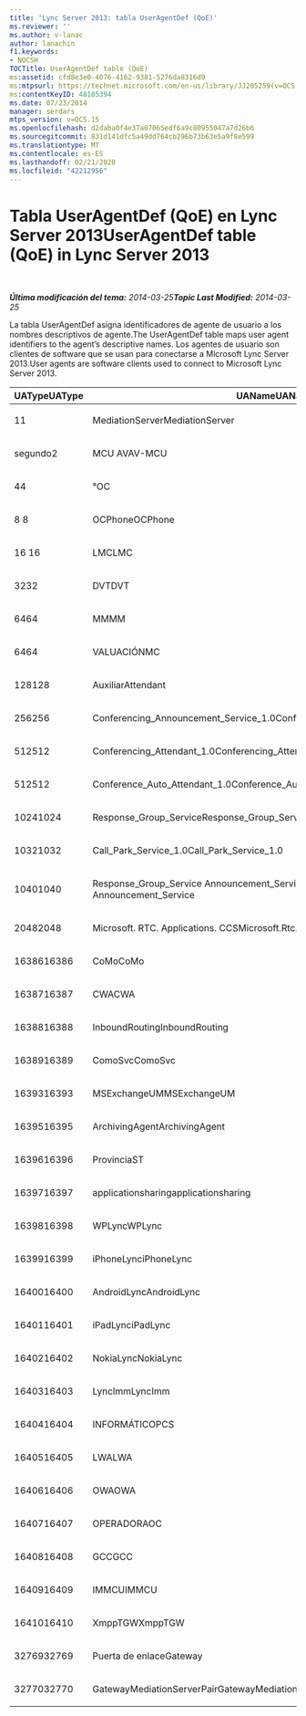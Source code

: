 ```yaml
---
title: 'Lync Server 2013: tabla UserAgentDef (QoE)'
ms.reviewer: ''
ms.author: v-lanac
author: lanachin
f1.keywords:
- NOCSH
TOCTitle: UserAgentDef table (QoE)
ms:assetid: cfd8e3e0-4076-4162-9381-5276da8316d9
ms:mtpsurl: https://technet.microsoft.com/en-us/library/JJ205259(v=OCS.15)
ms:contentKeyID: 48185394
ms.date: 07/23/2014
manager: serdars
mtps_version: v=OCS.15
ms.openlocfilehash: d2daba0f4e37a07065edf6a9c80955047a7d26b6
ms.sourcegitcommit: 831d141dfc5a49dd764cb296b73b63e5a9f8e599
ms.translationtype: MT
ms.contentlocale: es-ES
ms.lasthandoff: 02/21/2020
ms.locfileid: "42212956"
---
```

<div data-xmlns="http://www.w3.org/1999/xhtml">

<div class="topic" data-xmlns="http://www.w3.org/1999/xhtml" data-msxsl="urn:schemas-microsoft-com:xslt" data-cs="https://msdn.microsoft.com/">

<div data-asp="https://msdn2.microsoft.com/asp">

# <a name="useragentdef-table-qoe-in-lync-server-2013"></a><span data-ttu-id="5fde9-102">Tabla UserAgentDef (QoE) en Lync Server 2013</span><span class="sxs-lookup"><span data-stu-id="5fde9-102">UserAgentDef table (QoE) in Lync Server 2013</span></span>

</div>

<div id="mainSection">

<div id="mainBody">

<span> </span>

<span data-ttu-id="5fde9-103">_**Última modificación del tema:** 2014-03-25_</span><span class="sxs-lookup"><span data-stu-id="5fde9-103">_**Topic Last Modified:** 2014-03-25_</span></span>

<span data-ttu-id="5fde9-104">La tabla UserAgentDef asigna identificadores de agente de usuario a los nombres descriptivos de agente.</span><span class="sxs-lookup"><span data-stu-id="5fde9-104">The UserAgentDef table maps user agent identifiers to the agent’s descriptive names.</span></span> <span data-ttu-id="5fde9-105">Los agentes de usuario son clientes de software que se usan para conectarse a Microsoft Lync Server 2013.</span><span class="sxs-lookup"><span data-stu-id="5fde9-105">User agents are software clients used to connect to Microsoft Lync Server 2013.</span></span>


<table>
<colgroup>
<col style="width: 33%" />
<col style="width: 33%" />
<col style="width: 33%" />
</colgroup>
<thead>
<tr class="header">
<th><span data-ttu-id="5fde9-106">UAType</span><span class="sxs-lookup"><span data-stu-id="5fde9-106">UAType</span></span></th>
<th><span data-ttu-id="5fde9-107">UAName</span><span class="sxs-lookup"><span data-stu-id="5fde9-107">UAName</span></span></th>
<th><span data-ttu-id="5fde9-108">UACategory</span><span class="sxs-lookup"><span data-stu-id="5fde9-108">UACategory</span></span></th>
</tr>
</thead>
<tbody>
<tr class="odd">
<td><p><span data-ttu-id="5fde9-109">1</span><span class="sxs-lookup"><span data-stu-id="5fde9-109">1</span></span></p></td>
<td><p><span data-ttu-id="5fde9-110">MediationServer</span><span class="sxs-lookup"><span data-stu-id="5fde9-110">MediationServer</span></span></p></td>
<td><p><span data-ttu-id="5fde9-111">MediationServer</span><span class="sxs-lookup"><span data-stu-id="5fde9-111">MediationServer</span></span></p></td>
</tr>
<tr class="even">
<td><p><span data-ttu-id="5fde9-112">segundo</span><span class="sxs-lookup"><span data-stu-id="5fde9-112">2</span></span></p></td>
<td><p><span data-ttu-id="5fde9-113">MCU AV</span><span class="sxs-lookup"><span data-stu-id="5fde9-113">AV-MCU</span></span></p></td>
<td><p><span data-ttu-id="5fde9-114">MCU AV</span><span class="sxs-lookup"><span data-stu-id="5fde9-114">AV-MCU</span></span></p></td>
</tr>
<tr class="odd">
<td><p><span data-ttu-id="5fde9-115">4</span><span class="sxs-lookup"><span data-stu-id="5fde9-115">4</span></span></p></td>
<td><p><span data-ttu-id="5fde9-116">°</span><span class="sxs-lookup"><span data-stu-id="5fde9-116">OC</span></span></p></td>
<td><p><span data-ttu-id="5fde9-117">°</span><span class="sxs-lookup"><span data-stu-id="5fde9-117">OC</span></span></p></td>
</tr>
<tr class="even">
<td><p><span data-ttu-id="5fde9-118">8 </span><span class="sxs-lookup"><span data-stu-id="5fde9-118">8</span></span></p></td>
<td><p><span data-ttu-id="5fde9-119">OCPhone</span><span class="sxs-lookup"><span data-stu-id="5fde9-119">OCPhone</span></span></p></td>
<td><p><span data-ttu-id="5fde9-120">OCPhone</span><span class="sxs-lookup"><span data-stu-id="5fde9-120">OCPhone</span></span></p></td>
</tr>
<tr class="odd">
<td><p><span data-ttu-id="5fde9-121">16 </span><span class="sxs-lookup"><span data-stu-id="5fde9-121">16</span></span></p></td>
<td><p><span data-ttu-id="5fde9-122">LMC</span><span class="sxs-lookup"><span data-stu-id="5fde9-122">LMC</span></span></p></td>
<td><p><span data-ttu-id="5fde9-123">LMC</span><span class="sxs-lookup"><span data-stu-id="5fde9-123">LMC</span></span></p></td>
</tr>
<tr class="even">
<td><p><span data-ttu-id="5fde9-124">32</span><span class="sxs-lookup"><span data-stu-id="5fde9-124">32</span></span></p></td>
<td><p><span data-ttu-id="5fde9-125">DVT</span><span class="sxs-lookup"><span data-stu-id="5fde9-125">DVT</span></span></p></td>
<td><p><span data-ttu-id="5fde9-126">DVT</span><span class="sxs-lookup"><span data-stu-id="5fde9-126">DVT</span></span></p></td>
</tr>
<tr class="odd">
<td><p><span data-ttu-id="5fde9-127">64</span><span class="sxs-lookup"><span data-stu-id="5fde9-127">64</span></span></p></td>
<td><p><span data-ttu-id="5fde9-128">MM</span><span class="sxs-lookup"><span data-stu-id="5fde9-128">MM</span></span></p></td>
<td><p><span data-ttu-id="5fde9-129">MM</span><span class="sxs-lookup"><span data-stu-id="5fde9-129">MM</span></span></p></td>
</tr>
<tr class="even">
<td><p><span data-ttu-id="5fde9-130">64</span><span class="sxs-lookup"><span data-stu-id="5fde9-130">64</span></span></p></td>
<td><p><span data-ttu-id="5fde9-131">VALUACIÓN</span><span class="sxs-lookup"><span data-stu-id="5fde9-131">MC</span></span></p></td>
<td><p><span data-ttu-id="5fde9-132">MM</span><span class="sxs-lookup"><span data-stu-id="5fde9-132">MM</span></span></p></td>
</tr>
<tr class="odd">
<td><p><span data-ttu-id="5fde9-133">128</span><span class="sxs-lookup"><span data-stu-id="5fde9-133">128</span></span></p></td>
<td><p><span data-ttu-id="5fde9-134">Auxiliar</span><span class="sxs-lookup"><span data-stu-id="5fde9-134">Attendant</span></span></p></td>
<td><p><span data-ttu-id="5fde9-135">Auxiliar</span><span class="sxs-lookup"><span data-stu-id="5fde9-135">Attendant</span></span></p></td>
</tr>
<tr class="even">
<td><p><span data-ttu-id="5fde9-136">256</span><span class="sxs-lookup"><span data-stu-id="5fde9-136">256</span></span></p></td>
<td><p><span data-ttu-id="5fde9-137">Conferencing_Announcement_Service_1.0</span><span class="sxs-lookup"><span data-stu-id="5fde9-137">Conferencing_Announcement_Service_1.0</span></span></p></td>
<td><p><span data-ttu-id="5fde9-138">CERTIFICACIÓN</span><span class="sxs-lookup"><span data-stu-id="5fde9-138">CAS</span></span></p></td>
</tr>
<tr class="odd">
<td><p><span data-ttu-id="5fde9-139">512</span><span class="sxs-lookup"><span data-stu-id="5fde9-139">512</span></span></p></td>
<td><p><span data-ttu-id="5fde9-140">Conferencing_Attendant_1.0</span><span class="sxs-lookup"><span data-stu-id="5fde9-140">Conferencing_Attendant_1.0</span></span></p></td>
<td><p><span data-ttu-id="5fde9-141">CAA</span><span class="sxs-lookup"><span data-stu-id="5fde9-141">CAA</span></span></p></td>
</tr>
<tr class="even">
<td><p><span data-ttu-id="5fde9-142">512</span><span class="sxs-lookup"><span data-stu-id="5fde9-142">512</span></span></p></td>
<td><p><span data-ttu-id="5fde9-143">Conference_Auto_Attendant_1.0</span><span class="sxs-lookup"><span data-stu-id="5fde9-143">Conference_Auto_Attendant_1.0</span></span></p></td>
<td><p><span data-ttu-id="5fde9-144">CAA</span><span class="sxs-lookup"><span data-stu-id="5fde9-144">CAA</span></span></p></td>
</tr>
<tr class="odd">
<td><p><span data-ttu-id="5fde9-145">1024</span><span class="sxs-lookup"><span data-stu-id="5fde9-145">1024</span></span></p></td>
<td><p><span data-ttu-id="5fde9-146">Response_Group_Service</span><span class="sxs-lookup"><span data-stu-id="5fde9-146">Response_Group_Service</span></span></p></td>
<td><p><span data-ttu-id="5fde9-147">RGS</span><span class="sxs-lookup"><span data-stu-id="5fde9-147">RGS</span></span></p></td>
</tr>
<tr class="even">
<td><p><span data-ttu-id="5fde9-148">1032</span><span class="sxs-lookup"><span data-stu-id="5fde9-148">1032</span></span></p></td>
<td><p><span data-ttu-id="5fde9-149">Call_Park_Service_1.0</span><span class="sxs-lookup"><span data-stu-id="5fde9-149">Call_Park_Service_1.0</span></span></p></td>
<td><p><span data-ttu-id="5fde9-150">PRÁCTICA</span><span class="sxs-lookup"><span data-stu-id="5fde9-150">CPS</span></span></p></td>
</tr>
<tr class="odd">
<td><p><span data-ttu-id="5fde9-151">1040</span><span class="sxs-lookup"><span data-stu-id="5fde9-151">1040</span></span></p></td>
<td><p><span data-ttu-id="5fde9-152">Response_Group_Service Announcement_Service</span><span class="sxs-lookup"><span data-stu-id="5fde9-152">Response_Group_Service Announcement_Service</span></span></p></td>
<td><p><span data-ttu-id="5fde9-153">AS</span><span class="sxs-lookup"><span data-stu-id="5fde9-153">AS</span></span></p></td>
</tr>
<tr class="even">
<td><p><span data-ttu-id="5fde9-154">2048</span><span class="sxs-lookup"><span data-stu-id="5fde9-154">2048</span></span></p></td>
<td><p><span data-ttu-id="5fde9-155">Microsoft. RTC. Applications. CCS</span><span class="sxs-lookup"><span data-stu-id="5fde9-155">Microsoft.Rtc.Applications.Ccs</span></span></p></td>
<td><p><span data-ttu-id="5fde9-156">CCS</span><span class="sxs-lookup"><span data-stu-id="5fde9-156">CCS</span></span></p></td>
</tr>
<tr class="odd">
<td><p><span data-ttu-id="5fde9-157">16386</span><span class="sxs-lookup"><span data-stu-id="5fde9-157">16386</span></span></p></td>
<td><p><span data-ttu-id="5fde9-158">CoMo</span><span class="sxs-lookup"><span data-stu-id="5fde9-158">CoMo</span></span></p></td>
<td><p><span data-ttu-id="5fde9-159">CoMo</span><span class="sxs-lookup"><span data-stu-id="5fde9-159">CoMo</span></span></p></td>
</tr>
<tr class="even">
<td><p><span data-ttu-id="5fde9-160">16387</span><span class="sxs-lookup"><span data-stu-id="5fde9-160">16387</span></span></p></td>
<td><p><span data-ttu-id="5fde9-161">CWA</span><span class="sxs-lookup"><span data-stu-id="5fde9-161">CWA</span></span></p></td>
<td><p><span data-ttu-id="5fde9-162">CWA</span><span class="sxs-lookup"><span data-stu-id="5fde9-162">CWA</span></span></p></td>
</tr>
<tr class="odd">
<td><p><span data-ttu-id="5fde9-163">16388</span><span class="sxs-lookup"><span data-stu-id="5fde9-163">16388</span></span></p></td>
<td><p><span data-ttu-id="5fde9-164">InboundRouting</span><span class="sxs-lookup"><span data-stu-id="5fde9-164">InboundRouting</span></span></p></td>
<td><p><span data-ttu-id="5fde9-165">InboundRouting</span><span class="sxs-lookup"><span data-stu-id="5fde9-165">InboundRouting</span></span></p></td>
</tr>
<tr class="even">
<td><p><span data-ttu-id="5fde9-166">16389</span><span class="sxs-lookup"><span data-stu-id="5fde9-166">16389</span></span></p></td>
<td><p><span data-ttu-id="5fde9-167">ComoSvc</span><span class="sxs-lookup"><span data-stu-id="5fde9-167">ComoSvc</span></span></p></td>
<td><p><span data-ttu-id="5fde9-168">ComoSvc</span><span class="sxs-lookup"><span data-stu-id="5fde9-168">ComoSvc</span></span></p></td>
</tr>
<tr class="odd">
<td><p><span data-ttu-id="5fde9-169">16393</span><span class="sxs-lookup"><span data-stu-id="5fde9-169">16393</span></span></p></td>
<td><p><span data-ttu-id="5fde9-170">MSExchangeUM</span><span class="sxs-lookup"><span data-stu-id="5fde9-170">MSExchangeUM</span></span></p></td>
<td><p><span data-ttu-id="5fde9-171">ExUM</span><span class="sxs-lookup"><span data-stu-id="5fde9-171">ExUM</span></span></p></td>
</tr>
<tr class="even">
<td><p><span data-ttu-id="5fde9-172">16395</span><span class="sxs-lookup"><span data-stu-id="5fde9-172">16395</span></span></p></td>
<td><p><span data-ttu-id="5fde9-173">ArchivingAgent</span><span class="sxs-lookup"><span data-stu-id="5fde9-173">ArchivingAgent</span></span></p></td>
<td><p><span data-ttu-id="5fde9-174">ARCHAGENT</span><span class="sxs-lookup"><span data-stu-id="5fde9-174">ARCHAGENT</span></span></p></td>
</tr>
<tr class="odd">
<td><p><span data-ttu-id="5fde9-175">16396</span><span class="sxs-lookup"><span data-stu-id="5fde9-175">16396</span></span></p></td>
<td><p><span data-ttu-id="5fde9-176">Provincia</span><span class="sxs-lookup"><span data-stu-id="5fde9-176">ST</span></span></p></td>
<td><p><span data-ttu-id="5fde9-177">Provincia</span><span class="sxs-lookup"><span data-stu-id="5fde9-177">ST</span></span></p></td>
</tr>
<tr class="even">
<td><p><span data-ttu-id="5fde9-178">16397</span><span class="sxs-lookup"><span data-stu-id="5fde9-178">16397</span></span></p></td>
<td><p><span data-ttu-id="5fde9-179">applicationsharing</span><span class="sxs-lookup"><span data-stu-id="5fde9-179">applicationsharing</span></span></p></td>
<td><p><span data-ttu-id="5fde9-180">ASMCU</span><span class="sxs-lookup"><span data-stu-id="5fde9-180">ASMCU</span></span></p></td>
</tr>
<tr class="odd">
<td><p><span data-ttu-id="5fde9-181">16398</span><span class="sxs-lookup"><span data-stu-id="5fde9-181">16398</span></span></p></td>
<td><p><span data-ttu-id="5fde9-182">WPLync</span><span class="sxs-lookup"><span data-stu-id="5fde9-182">WPLync</span></span></p></td>
<td><p><span data-ttu-id="5fde9-183">WPLync</span><span class="sxs-lookup"><span data-stu-id="5fde9-183">WPLync</span></span></p></td>
</tr>
<tr class="even">
<td><p><span data-ttu-id="5fde9-184">16399</span><span class="sxs-lookup"><span data-stu-id="5fde9-184">16399</span></span></p></td>
<td><p><span data-ttu-id="5fde9-185">iPhoneLync</span><span class="sxs-lookup"><span data-stu-id="5fde9-185">iPhoneLync</span></span></p></td>
<td><p><span data-ttu-id="5fde9-186">iPhoneLync</span><span class="sxs-lookup"><span data-stu-id="5fde9-186">iPhoneLync</span></span></p></td>
</tr>
<tr class="odd">
<td><p><span data-ttu-id="5fde9-187">16400</span><span class="sxs-lookup"><span data-stu-id="5fde9-187">16400</span></span></p></td>
<td><p><span data-ttu-id="5fde9-188">AndroidLync</span><span class="sxs-lookup"><span data-stu-id="5fde9-188">AndroidLync</span></span></p></td>
<td><p><span data-ttu-id="5fde9-189">AndroidLync</span><span class="sxs-lookup"><span data-stu-id="5fde9-189">AndroidLync</span></span></p></td>
</tr>
<tr class="even">
<td><p><span data-ttu-id="5fde9-190">16401</span><span class="sxs-lookup"><span data-stu-id="5fde9-190">16401</span></span></p></td>
<td><p><span data-ttu-id="5fde9-191">iPadLync</span><span class="sxs-lookup"><span data-stu-id="5fde9-191">iPadLync</span></span></p></td>
<td><p><span data-ttu-id="5fde9-192">iPadLync</span><span class="sxs-lookup"><span data-stu-id="5fde9-192">iPadLync</span></span></p></td>
</tr>
<tr class="odd">
<td><p><span data-ttu-id="5fde9-193">16402</span><span class="sxs-lookup"><span data-stu-id="5fde9-193">16402</span></span></p></td>
<td><p><span data-ttu-id="5fde9-194">NokiaLync</span><span class="sxs-lookup"><span data-stu-id="5fde9-194">NokiaLync</span></span></p></td>
<td><p><span data-ttu-id="5fde9-195">NokiaLync</span><span class="sxs-lookup"><span data-stu-id="5fde9-195">NokiaLync</span></span></p></td>
</tr>
<tr class="even">
<td><p><span data-ttu-id="5fde9-196">16403</span><span class="sxs-lookup"><span data-stu-id="5fde9-196">16403</span></span></p></td>
<td><p><span data-ttu-id="5fde9-197">LyncImm</span><span class="sxs-lookup"><span data-stu-id="5fde9-197">LyncImm</span></span></p></td>
<td><p><span data-ttu-id="5fde9-198">LyncImm</span><span class="sxs-lookup"><span data-stu-id="5fde9-198">LyncImm</span></span></p></td>
</tr>
<tr class="odd">
<td><p><span data-ttu-id="5fde9-199">16404</span><span class="sxs-lookup"><span data-stu-id="5fde9-199">16404</span></span></p></td>
<td><p><span data-ttu-id="5fde9-200">INFORMÁTICO</span><span class="sxs-lookup"><span data-stu-id="5fde9-200">PCS</span></span></p></td>
<td><p><span data-ttu-id="5fde9-201">INFORMÁTICO</span><span class="sxs-lookup"><span data-stu-id="5fde9-201">PCS</span></span></p></td>
</tr>
<tr class="even">
<td><p><span data-ttu-id="5fde9-202">16405</span><span class="sxs-lookup"><span data-stu-id="5fde9-202">16405</span></span></p></td>
<td><p><span data-ttu-id="5fde9-203">LWA</span><span class="sxs-lookup"><span data-stu-id="5fde9-203">LWA</span></span></p></td>
<td><p><span data-ttu-id="5fde9-204">LWA</span><span class="sxs-lookup"><span data-stu-id="5fde9-204">LWA</span></span></p></td>
</tr>
<tr class="odd">
<td><p><span data-ttu-id="5fde9-205">16406</span><span class="sxs-lookup"><span data-stu-id="5fde9-205">16406</span></span></p></td>
<td><p><span data-ttu-id="5fde9-206">OWA</span><span class="sxs-lookup"><span data-stu-id="5fde9-206">OWA</span></span></p></td>
<td><p><span data-ttu-id="5fde9-207">OWA</span><span class="sxs-lookup"><span data-stu-id="5fde9-207">OWA</span></span></p></td>
</tr>
<tr class="even">
<td><p><span data-ttu-id="5fde9-208">16407</span><span class="sxs-lookup"><span data-stu-id="5fde9-208">16407</span></span></p></td>
<td><p><span data-ttu-id="5fde9-209">OPERADOR</span><span class="sxs-lookup"><span data-stu-id="5fde9-209">AOC</span></span></p></td>
<td><p><span data-ttu-id="5fde9-210">OPERADOR</span><span class="sxs-lookup"><span data-stu-id="5fde9-210">AOC</span></span></p></td>
</tr>
<tr class="odd">
<td><p><span data-ttu-id="5fde9-211">16408</span><span class="sxs-lookup"><span data-stu-id="5fde9-211">16408</span></span></p></td>
<td><p><span data-ttu-id="5fde9-212">GCC</span><span class="sxs-lookup"><span data-stu-id="5fde9-212">GCC</span></span></p></td>
<td><p><span data-ttu-id="5fde9-213">GCC</span><span class="sxs-lookup"><span data-stu-id="5fde9-213">GCC</span></span></p></td>
</tr>
<tr class="even">
<td><p><span data-ttu-id="5fde9-214">16409</span><span class="sxs-lookup"><span data-stu-id="5fde9-214">16409</span></span></p></td>
<td><p><span data-ttu-id="5fde9-215">IMMCU</span><span class="sxs-lookup"><span data-stu-id="5fde9-215">IMMCU</span></span></p></td>
<td><p><span data-ttu-id="5fde9-216">IMMCU</span><span class="sxs-lookup"><span data-stu-id="5fde9-216">IMMCU</span></span></p></td>
</tr>
<tr class="odd">
<td><p><span data-ttu-id="5fde9-217">16410</span><span class="sxs-lookup"><span data-stu-id="5fde9-217">16410</span></span></p></td>
<td><p><span data-ttu-id="5fde9-218">XmppTGW</span><span class="sxs-lookup"><span data-stu-id="5fde9-218">XmppTGW</span></span></p></td>
<td><p><span data-ttu-id="5fde9-219">XmppGateway</span><span class="sxs-lookup"><span data-stu-id="5fde9-219">XmppGateway</span></span></p></td>
</tr>
<tr class="even">
<td><p><span data-ttu-id="5fde9-220">32769</span><span class="sxs-lookup"><span data-stu-id="5fde9-220">32769</span></span></p></td>
<td><p><span data-ttu-id="5fde9-221">Puerta de enlace</span><span class="sxs-lookup"><span data-stu-id="5fde9-221">Gateway</span></span></p></td>
<td><p><span data-ttu-id="5fde9-222">Puerta de enlace</span><span class="sxs-lookup"><span data-stu-id="5fde9-222">Gateway</span></span></p></td>
</tr>
<tr class="odd">
<td><p><span data-ttu-id="5fde9-223">32770</span><span class="sxs-lookup"><span data-stu-id="5fde9-223">32770</span></span></p></td>
<td><p><span data-ttu-id="5fde9-224">GatewayMediationServerPair</span><span class="sxs-lookup"><span data-stu-id="5fde9-224">GatewayMediationServerPair</span></span></p></td>
<td><p><span data-ttu-id="5fde9-225">GatewayMediationServerPair</span><span class="sxs-lookup"><span data-stu-id="5fde9-225">GatewayMediationServerPair</span></span></p></td>
</tr>
</tbody>
</table>


</div>

<span> </span>

</div>

</div>

</div>


